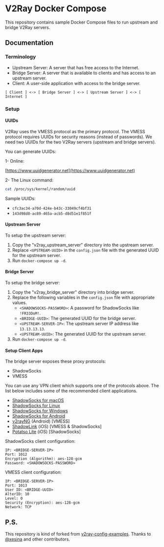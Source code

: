 # V2Ray Docker Compose

This repository contains sample Docker Compose files to run upstream and bridge V2Ray servers.

## Documentation

### Terminology

* Upstream Server: A server that has free access to the Internet.
* Bridge Server: A server that is available to clients and has access to an upstream server.
* Client: A user-side application with access to the bridge server.

```
[ Client ] <-> [ Bridge Server ] <-> [ Upstream Server ] <-> [ Internet ]
```

### Setup

#### UUIDs

V2Ray uses the VMESS protocol as the primary protocol.
The VMESS protocol requires UUIDs for security reasons (instead of passwords).
We need two UUIDs for the two V2Ray servers (upstream and bridge servers).

You can generate UUIDs:

1- Online:

[https://www.uuidgenerator.net](https://www.uuidgenerator.net)

2- The Linux command:

```bash
cat /proc/sys/kernel/random/uuid
```

Sample UUIDs:
* `cfc3ac34-a70d-424e-b43c-33049cf4bf31`
* `143d98d8-ac89-465a-acb5-d8d51e1f851f`


#### Upstream Server

To setup the upstream server:
1. Copy the "v2ray_upstream_server" directory into the upstream server.
2. Replace `<UPSTREAM-UUID>` in the `config.json` file with the generated UUID for the upstream server.
3. Run `docker-compose up -d`.

#### Bridge Server

To setup the bridge server:
1. Copy the "v2ray_bridge_server" directory into bridge server.
2. Replace the following variables in the `config.json` file with appropriate values.
    * `<SHADOWSOCKS-PASSWORD>`: A password for ShadowSocks like `!FR33DoM!`.
    * `<BRIDGE-UUID>`: The generated UUID for the bridge server.
    * `<UPSTREAM-SERVER-IP>`: The upstream server IP address like `13.13.13.13`.
    * `<UPSTREAM-UUID>`: The generated UUID for the upstream server.
3. Run `docker-compose up -d`. 

#### Setup Client Apps

The bridge server exposes these proxy protocols:
* ShadowSocks
* VMESS

You can use any VPN client which supports one of the protocols above.
The list below includes some of the recommended client applications.
* [ShadowSocks for macOS](https://github.com/shadowsocks/ShadowsocksX-NG/releases)
* [ShadowSocks for Linux](https://github.com/shadowsocks/shadowsocks-libev)
* [ShadowSocks for Windows](https://github.com/shadowsocks/shadowsocks-windows/releases)
* [ShadowSocks for Android](https://github.com/shadowsocks/shadowsocks-android/releases)
* [v2rayNG](https://github.com/2dust/v2rayNG) (Android) [VMESS]
* [ShadowLink](https://apps.apple.com/us/app/shadowlink-shadowsocks-vpn/id1439686518) (iOS) [VMESS & ShadowSocks]
* [Potatso Lite](https://apps.apple.com/us/app/potatso-lite/id1239860606) (iOS) [ShadowSocks]

ShadowSocks client configuration:
```
IP: <BRIDGE-SERVER-IP>
Port: 1012
Encryption (Algorithm): aes-128-gcm
Password: <SHADOWSOCKS-PASSWORD>
```

VMESS client configuration:
```
IP: <BRIDGE-SERVER-IP>
Port: 1013
User ID: <BRIDGE-UUID>
AlterID: 10
Level: 0
Security (Encryption): aes-128-gcm
Network: TCP
```

## P.S.

This repository is kind of forked from [v2ray-config-examples](https://github.com/xesina/v2ray-config-examples).
Thanks to [@xesina](https://github.com/xesina) and other contributors.

